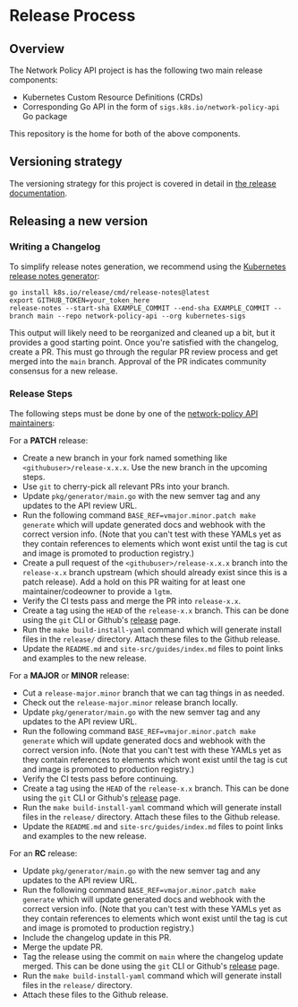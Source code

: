 # Release Process

## Overview

The Network Policy API project is has the following two main release components:
- Kubernetes Custom Resource Definitions (CRDs)
- Corresponding Go API in the form of `sigs.k8s.io/network-policy-api` Go package

This repository is the home for both of the above components.

## Versioning strategy
The versioning strategy for this project is covered in detail in [the release
documentation].

[the release documentation]: site-src/versioning.md

## Releasing a new version

### Writing a Changelog

To simplify release notes generation, we recommend using the [Kubernetes release
notes generator](https://github.com/kubernetes/release/blob/master/cmd/release-notes):

```
go install k8s.io/release/cmd/release-notes@latest
export GITHUB_TOKEN=your_token_here
release-notes --start-sha EXAMPLE_COMMIT --end-sha EXAMPLE_COMMIT --branch main --repo network-policy-api --org kubernetes-sigs
```

This output will likely need to be reorganized and cleaned up a bit, but it
provides a good starting point. Once you're satisfied with the changelog, create
a PR. This must go through the regular PR review process and get merged into the
`main` branch. Approval of the PR indicates community consensus for a new
release.

### Release Steps

The following steps must be done by one of the [network-policy API maintainers][network-policy-api-team]:

For a **PATCH** release:
- Create a new branch in your fork named something like `<githubuser>/release-x.x.x`. Use the new branch
  in the upcoming steps.
- Use `git` to cherry-pick all relevant PRs into your branch.
- Update `pkg/generator/main.go` with the new semver tag and any updates to the API review URL.
- Run the following command `BASE_REF=vmajor.minor.patch make generate` which
  will update generated docs and webhook with the correct version info. (Note
  that you can't test with these YAMLs yet as they contain references to
  elements which wont exist until the tag is cut and image is promoted to
  production registry.)
- Create a pull request of the `<githubuser>/release-x.x.x` branch into the `release-x.x` branch upstream
  (which should already exist since this is a patch release). Add a hold on this PR waiting for at least
  one maintainer/codeowner to provide a `lgtm`.
- Verify the CI tests pass and merge the PR into `release-x.x`.
- Create a tag using the `HEAD` of the `release-x.x` branch. This can be done using the `git` CLI or
  Github's [release][release] page.
- Run the `make build-install-yaml` command which will generate install files in the `release/` directory.
  Attach these files to the Github release.
- Update the `README.md` and `site-src/guides/index.md` files to point links and examples to the new release.

For a **MAJOR** or **MINOR** release:

- Cut a `release-major.minor` branch that we can tag things in as needed.
- Check out the `release-major.minor` release branch locally.
- Update `pkg/generator/main.go` with the new semver tag and any updates to the API review URL.
- Run the following command `BASE_REF=vmajor.minor.patch make generate` which
  will update generated docs and webhook with the correct version info. (Note
  that you can't test with these YAMLs yet as they contain references to
  elements which wont exist until the tag is cut and image is promoted to
  production registry.)
- Verify the CI tests pass before continuing.
- Create a tag using the `HEAD` of the `release-x.x` branch. This can be done using the `git` CLI or
  Github's [release][release] page.
- Run the `make build-install-yaml` command which will generate install files in the `release/` directory.
  Attach these files to the Github release.
- Update the `README.md` and `site-src/guides/index.md` files to point links and examples to the new release.

For an **RC** release:

- Update `pkg/generator/main.go` with the new semver tag and any updates to the API review URL.
- Run the following command `BASE_REF=vmajor.minor.patch make generate` which
  will update generated docs and webhook with the correct version info. (Note
  that you can't test with these YAMLs yet as they contain references to
  elements which wont exist until the tag is cut and image is promoted to
  production registry.)
- Include the changelog update in this PR.
- Merge the update PR.
- Tag the release using the commit on `main` where the changelog update merged.
  This can  be done using the `git` CLI or Github's [release][release]
  page.
- Run the `make build-install-yaml` command which will generate
  install files in the `release/` directory.
- Attach these files to the Github release.

[release]: https://github.com/kubernetes-sigs/network-policy-api/releases
[network-policy-api-team]: https://github.com/kubernetes/org/blob/main/config/kubernetes-sigs/sig-network/teams.yaml
